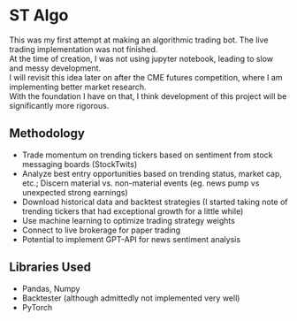 # ST Algo

This was my first attempt at making an algorithmic trading bot. The live trading implementation was not finished.  
At the time of creation, I was not using jupyter notebook, leading to slow and messy development.  
I will revisit this idea later on after the CME futures competition, where I am implementing better market research.  
With the foundation I have on that, I think development of this project will be significantly more rigorous.  

## Methodology

- Trade momentum on trending tickers based on sentiment from stock messaging boards (StockTwits)
- Analyze best entry opportunities based on trending status, market cap, etc.; Discern material vs. non-material events (eg. news pump vs unexpected strong earnings)
- Download historical data and backtest strategies (I started taking note of trending tickers that had exceptional growth for a little while)
- Use machine learning to optimize trading strategy weights
- Connect to live brokerage for paper trading
- Potential to implement GPT-API for news sentiment analysis

## Libraries Used

- Pandas, Numpy
- Backtester (although admittedly not implemented very well)
- PyTorch
